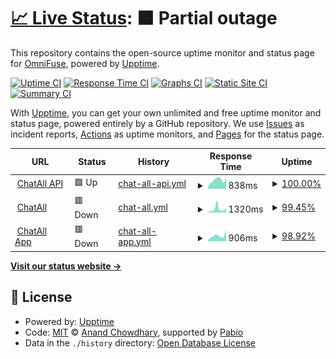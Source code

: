 # [📈 Live Status](https://OmniFuse.github.io/uptime): <!--live status--> **🟧 Partial outage**

This repository contains the open-source uptime monitor and status page for [OmniFuse](https://OmniFuse.github.io/uptime), powered by [Upptime](https://github.com/upptime/upptime).

[![Uptime CI](https://github.com/OmniFuse/uptime/workflows/Uptime%20CI/badge.svg)](https://github.com/OmniFuse/uptime/actions?query=workflow%3A%22Uptime+CI%22)
[![Response Time CI](https://github.com/OmniFuse/uptime/workflows/Response%20Time%20CI/badge.svg)](https://github.com/OmniFuse/uptime/actions?query=workflow%3A%22Response+Time+CI%22)
[![Graphs CI](https://github.com/OmniFuse/uptime/workflows/Graphs%20CI/badge.svg)](https://github.com/OmniFuse/uptime/actions?query=workflow%3A%22Graphs+CI%22)
[![Static Site CI](https://github.com/OmniFuse/uptime/workflows/Static%20Site%20CI/badge.svg)](https://github.com/OmniFuse/uptime/actions?query=workflow%3A%22Static+Site+CI%22)
[![Summary CI](https://github.com/OmniFuse/uptime/workflows/Summary%20CI/badge.svg)](https://github.com/OmniFuse/uptime/actions?query=workflow%3A%22Summary+CI%22)

With [Upptime](https://upptime.js.org), you can get your own unlimited and free uptime monitor and status page, powered entirely by a GitHub repository. We use [Issues](https://github.com/OmniFuse/uptime/issues) as incident reports, [Actions](https://github.com/OmniFuse/uptime/actions) as uptime monitors, and [Pages](https://OmniFuse.github.io/uptime) for the status page.

<!--start: status pages-->
<!-- This summary is generated by Upptime (https://github.com/upptime/upptime) -->
<!-- Do not edit this manually, your changes will be overwritten -->
<!-- prettier-ignore -->
| URL | Status | History | Response Time | Uptime |
| --- | ------ | ------- | ------------- | ------ |
| <img alt="" src="https://icons.duckduckgo.com/ip3/api.chatall.ru.ico" height="13"> [ChatAll API](https://api.chatall.ru/api/v1/landing-page) | 🟩 Up | [chat-all-api.yml](https://github.com/OmniFuse/uptime/commits/HEAD/history/chat-all-api.yml) | <details><summary><img alt="Response time graph" src="./graphs/chat-all-api/response-time-week.png" height="20"> 838ms</summary><br><a href="https://status.chatall.ru/history/chat-all-api"><img alt="Response time 1044" src="https://img.shields.io/endpoint?url=https%3A%2F%2Fraw.githubusercontent.com%2FOmniFuse%2Fuptime%2FHEAD%2Fapi%2Fchat-all-api%2Fresponse-time.json"></a><br><a href="https://status.chatall.ru/history/chat-all-api"><img alt="24-hour response time 1142" src="https://img.shields.io/endpoint?url=https%3A%2F%2Fraw.githubusercontent.com%2FOmniFuse%2Fuptime%2FHEAD%2Fapi%2Fchat-all-api%2Fresponse-time-day.json"></a><br><a href="https://status.chatall.ru/history/chat-all-api"><img alt="7-day response time 838" src="https://img.shields.io/endpoint?url=https%3A%2F%2Fraw.githubusercontent.com%2FOmniFuse%2Fuptime%2FHEAD%2Fapi%2Fchat-all-api%2Fresponse-time-week.json"></a><br><a href="https://status.chatall.ru/history/chat-all-api"><img alt="30-day response time 1030" src="https://img.shields.io/endpoint?url=https%3A%2F%2Fraw.githubusercontent.com%2FOmniFuse%2Fuptime%2FHEAD%2Fapi%2Fchat-all-api%2Fresponse-time-month.json"></a><br><a href="https://status.chatall.ru/history/chat-all-api"><img alt="1-year response time 1044" src="https://img.shields.io/endpoint?url=https%3A%2F%2Fraw.githubusercontent.com%2FOmniFuse%2Fuptime%2FHEAD%2Fapi%2Fchat-all-api%2Fresponse-time-year.json"></a></details> | <details><summary><a href="https://status.chatall.ru/history/chat-all-api">100.00%</a></summary><a href="https://status.chatall.ru/history/chat-all-api"><img alt="All-time uptime 97.65%" src="https://img.shields.io/endpoint?url=https%3A%2F%2Fraw.githubusercontent.com%2FOmniFuse%2Fuptime%2FHEAD%2Fapi%2Fchat-all-api%2Fuptime.json"></a><br><a href="https://status.chatall.ru/history/chat-all-api"><img alt="24-hour uptime 100.00%" src="https://img.shields.io/endpoint?url=https%3A%2F%2Fraw.githubusercontent.com%2FOmniFuse%2Fuptime%2FHEAD%2Fapi%2Fchat-all-api%2Fuptime-day.json"></a><br><a href="https://status.chatall.ru/history/chat-all-api"><img alt="7-day uptime 100.00%" src="https://img.shields.io/endpoint?url=https%3A%2F%2Fraw.githubusercontent.com%2FOmniFuse%2Fuptime%2FHEAD%2Fapi%2Fchat-all-api%2Fuptime-week.json"></a><br><a href="https://status.chatall.ru/history/chat-all-api"><img alt="30-day uptime 100.00%" src="https://img.shields.io/endpoint?url=https%3A%2F%2Fraw.githubusercontent.com%2FOmniFuse%2Fuptime%2FHEAD%2Fapi%2Fchat-all-api%2Fuptime-month.json"></a><br><a href="https://status.chatall.ru/history/chat-all-api"><img alt="1-year uptime 97.65%" src="https://img.shields.io/endpoint?url=https%3A%2F%2Fraw.githubusercontent.com%2FOmniFuse%2Fuptime%2FHEAD%2Fapi%2Fchat-all-api%2Fuptime-year.json"></a></details>
| <img alt="" src="https://icons.duckduckgo.com/ip3/chatall.ru.ico" height="13"> [ChatAll](https://chatall.ru) | 🟥 Down | [chat-all.yml](https://github.com/OmniFuse/uptime/commits/HEAD/history/chat-all.yml) | <details><summary><img alt="Response time graph" src="./graphs/chat-all/response-time-week.png" height="20"> 1320ms</summary><br><a href="https://status.chatall.ru/history/chat-all"><img alt="Response time 595" src="https://img.shields.io/endpoint?url=https%3A%2F%2Fraw.githubusercontent.com%2FOmniFuse%2Fuptime%2FHEAD%2Fapi%2Fchat-all%2Fresponse-time.json"></a><br><a href="https://status.chatall.ru/history/chat-all"><img alt="24-hour response time 1521" src="https://img.shields.io/endpoint?url=https%3A%2F%2Fraw.githubusercontent.com%2FOmniFuse%2Fuptime%2FHEAD%2Fapi%2Fchat-all%2Fresponse-time-day.json"></a><br><a href="https://status.chatall.ru/history/chat-all"><img alt="7-day response time 1320" src="https://img.shields.io/endpoint?url=https%3A%2F%2Fraw.githubusercontent.com%2FOmniFuse%2Fuptime%2FHEAD%2Fapi%2Fchat-all%2Fresponse-time-week.json"></a><br><a href="https://status.chatall.ru/history/chat-all"><img alt="30-day response time 1090" src="https://img.shields.io/endpoint?url=https%3A%2F%2Fraw.githubusercontent.com%2FOmniFuse%2Fuptime%2FHEAD%2Fapi%2Fchat-all%2Fresponse-time-month.json"></a><br><a href="https://status.chatall.ru/history/chat-all"><img alt="1-year response time 595" src="https://img.shields.io/endpoint?url=https%3A%2F%2Fraw.githubusercontent.com%2FOmniFuse%2Fuptime%2FHEAD%2Fapi%2Fchat-all%2Fresponse-time-year.json"></a></details> | <details><summary><a href="https://status.chatall.ru/history/chat-all">99.45%</a></summary><a href="https://status.chatall.ru/history/chat-all"><img alt="All-time uptime 99.89%" src="https://img.shields.io/endpoint?url=https%3A%2F%2Fraw.githubusercontent.com%2FOmniFuse%2Fuptime%2FHEAD%2Fapi%2Fchat-all%2Fuptime.json"></a><br><a href="https://status.chatall.ru/history/chat-all"><img alt="24-hour uptime 99.99%" src="https://img.shields.io/endpoint?url=https%3A%2F%2Fraw.githubusercontent.com%2FOmniFuse%2Fuptime%2FHEAD%2Fapi%2Fchat-all%2Fuptime-day.json"></a><br><a href="https://status.chatall.ru/history/chat-all"><img alt="7-day uptime 99.45%" src="https://img.shields.io/endpoint?url=https%3A%2F%2Fraw.githubusercontent.com%2FOmniFuse%2Fuptime%2FHEAD%2Fapi%2Fchat-all%2Fuptime-week.json"></a><br><a href="https://status.chatall.ru/history/chat-all"><img alt="30-day uptime 99.87%" src="https://img.shields.io/endpoint?url=https%3A%2F%2Fraw.githubusercontent.com%2FOmniFuse%2Fuptime%2FHEAD%2Fapi%2Fchat-all%2Fuptime-month.json"></a><br><a href="https://status.chatall.ru/history/chat-all"><img alt="1-year uptime 99.89%" src="https://img.shields.io/endpoint?url=https%3A%2F%2Fraw.githubusercontent.com%2FOmniFuse%2Fuptime%2FHEAD%2Fapi%2Fchat-all%2Fuptime-year.json"></a></details>
| <img alt="" src="https://icons.duckduckgo.com/ip3/app.chatall.ru.ico" height="13"> [ChatAll App](https://app.chatall.ru) | 🟥 Down | [chat-all-app.yml](https://github.com/OmniFuse/uptime/commits/HEAD/history/chat-all-app.yml) | <details><summary><img alt="Response time graph" src="./graphs/chat-all-app/response-time-week.png" height="20"> 906ms</summary><br><a href="https://status.chatall.ru/history/chat-all-app"><img alt="Response time 962" src="https://img.shields.io/endpoint?url=https%3A%2F%2Fraw.githubusercontent.com%2FOmniFuse%2Fuptime%2FHEAD%2Fapi%2Fchat-all-app%2Fresponse-time.json"></a><br><a href="https://status.chatall.ru/history/chat-all-app"><img alt="24-hour response time 1923" src="https://img.shields.io/endpoint?url=https%3A%2F%2Fraw.githubusercontent.com%2FOmniFuse%2Fuptime%2FHEAD%2Fapi%2Fchat-all-app%2Fresponse-time-day.json"></a><br><a href="https://status.chatall.ru/history/chat-all-app"><img alt="7-day response time 906" src="https://img.shields.io/endpoint?url=https%3A%2F%2Fraw.githubusercontent.com%2FOmniFuse%2Fuptime%2FHEAD%2Fapi%2Fchat-all-app%2Fresponse-time-week.json"></a><br><a href="https://status.chatall.ru/history/chat-all-app"><img alt="30-day response time 1045" src="https://img.shields.io/endpoint?url=https%3A%2F%2Fraw.githubusercontent.com%2FOmniFuse%2Fuptime%2FHEAD%2Fapi%2Fchat-all-app%2Fresponse-time-month.json"></a><br><a href="https://status.chatall.ru/history/chat-all-app"><img alt="1-year response time 962" src="https://img.shields.io/endpoint?url=https%3A%2F%2Fraw.githubusercontent.com%2FOmniFuse%2Fuptime%2FHEAD%2Fapi%2Fchat-all-app%2Fresponse-time-year.json"></a></details> | <details><summary><a href="https://status.chatall.ru/history/chat-all-app">98.92%</a></summary><a href="https://status.chatall.ru/history/chat-all-app"><img alt="All-time uptime 99.67%" src="https://img.shields.io/endpoint?url=https%3A%2F%2Fraw.githubusercontent.com%2FOmniFuse%2Fuptime%2FHEAD%2Fapi%2Fchat-all-app%2Fuptime.json"></a><br><a href="https://status.chatall.ru/history/chat-all-app"><img alt="24-hour uptime 99.99%" src="https://img.shields.io/endpoint?url=https%3A%2F%2Fraw.githubusercontent.com%2FOmniFuse%2Fuptime%2FHEAD%2Fapi%2Fchat-all-app%2Fuptime-day.json"></a><br><a href="https://status.chatall.ru/history/chat-all-app"><img alt="7-day uptime 98.92%" src="https://img.shields.io/endpoint?url=https%3A%2F%2Fraw.githubusercontent.com%2FOmniFuse%2Fuptime%2FHEAD%2Fapi%2Fchat-all-app%2Fuptime-week.json"></a><br><a href="https://status.chatall.ru/history/chat-all-app"><img alt="30-day uptime 99.75%" src="https://img.shields.io/endpoint?url=https%3A%2F%2Fraw.githubusercontent.com%2FOmniFuse%2Fuptime%2FHEAD%2Fapi%2Fchat-all-app%2Fuptime-month.json"></a><br><a href="https://status.chatall.ru/history/chat-all-app"><img alt="1-year uptime 99.67%" src="https://img.shields.io/endpoint?url=https%3A%2F%2Fraw.githubusercontent.com%2FOmniFuse%2Fuptime%2FHEAD%2Fapi%2Fchat-all-app%2Fuptime-year.json"></a></details>

<!--end: status pages-->

[**Visit our status website →**](https://OmniFuse.github.io/uptime)

## 📄 License

- Powered by: [Upptime](https://github.com/upptime/upptime)
- Code: [MIT](./LICENSE) © [Anand Chowdhary](https://anandchowdhary.com), supported by [Pabio](https://pabio.com)
- Data in the `./history` directory: [Open Database License](https://opendatacommons.org/licenses/odbl/1-0/)

